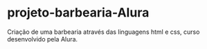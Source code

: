 # projeto-barbearia-Alura
Criação de uma barbearia através das linguagens html e css, curso desenvolvido pela Alura.
